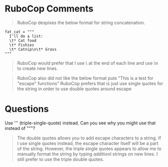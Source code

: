 # RuboCop Comments

> RuboCop despises the below format for string concatenation.
```
fat_cat = """
  I'll do a list:
  \t* Cat food
  \t* Fishies
  \t* Catnip\n\t* Grass
"""  
```

> RuboCop would prefer that I use \ at the end of each line and use \n to create new lines.

> RuboCop also did not like the below format
puts "This is a test for \"escape\" functions"
> RuboCop prefers that is just use single quotes for the string in order to use double quotes around escape

# Questions

Use ''' (triple-single-quote) instead. Can you see why you might use that instead of """?

> The double quotes allows you to add escape characters to a string. If I use single quotes instead, the escape
> character itself will be a part of the string.
> However, the triple single quotes appears to allow me to manually format the string by typing additionl strings
> on new lines. I still prefer to use the triple double quotes.

